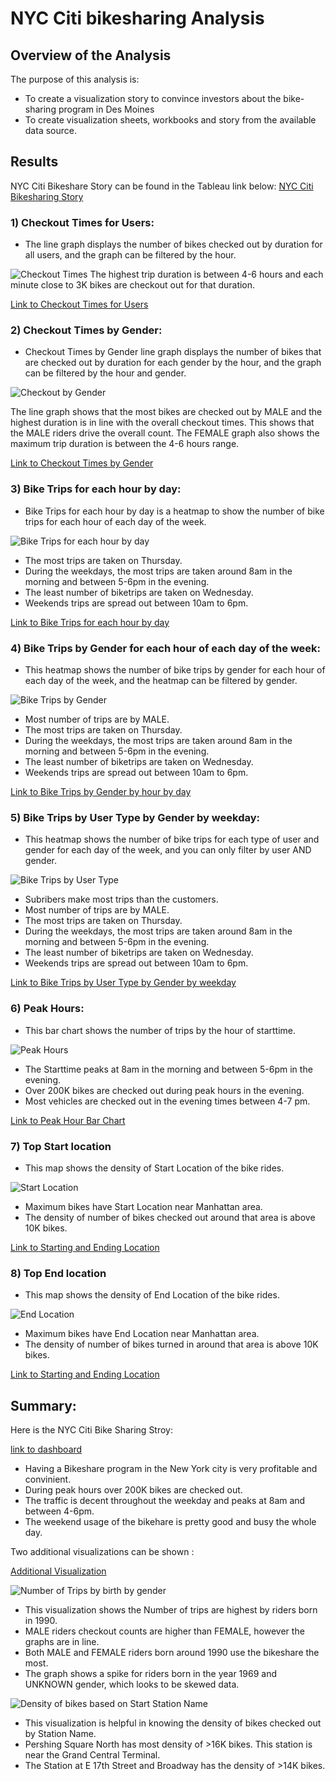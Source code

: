 # NYC Citi bikesharing Analysis

## Overview of the Analysis

The purpose of this analysis is:
* To create a visualization story to convince investors about the bike-sharing program in Des Moines
* To create visualization sheets, workbooks and story from the available data source. 

## Results

NYC Citi Bikeshare Story can be found in the Tableau link below:
[NYC Citi Bikesharing Story](https://public.tableau.com/profile/anusuya.poonja#!/vizhome/NYCCitiBikesharingChallenge/NYCCitiBikishare)

### 1) Checkout Times for Users:
* The line graph displays the number of bikes checked out by duration for all users, and the graph can be filtered by the hour. 

![Checkout Times](Addn_Resources/1_Users_Viz.png)
The highest trip duration is between 4-6 hours and each minute close to 3K bikes are checkout out for that duration.

[Link to Checkout Times for Users](https://public.tableau.com/profile/anusuya.poonja#!/vizhome/NYCCitiBikeshare-Checkouttimes/CheckoutTimes)

### 2) Checkout Times by Gender:
*  Checkout Times by Gender line graph displays the number of bikes that are checked out by duration for each gender by the hour, and the graph can be filtered by the hour and gender. 

![Checkout by Gender](Addn_Resources/2_Gender_Viz.png)

The line graph shows that the most bikes are checked out by MALE and the highest duration is in line with the overall checkout times. 
This shows that the MALE riders drive the overall count. The FEMALE graph also shows the maximum trip duration is between the 4-6 hours range.

[Link to Checkout Times by Gender](https://public.tableau.com/profile/anusuya.poonja#!/vizhome/NYCCitiBikeshare-Checkouttimes/CheckoutTimes)

### 3) Bike Trips for each hour by day:
* Bike Trips for each hour by day is a heatmap to show the number of bike trips for each hour of each day of the week. 

![Bike Trips for each hour by day](Addn_Resources/3_Hour_Viz.png)

* The most trips are taken on Thursday.
* During the weekdays, the most trips are taken around 8am in the morning and between 5-6pm in the evening.
* The least number of biketrips are taken on Wednesday.
* Weekends trips are spread out between 10am to 6pm.

[Link to Bike Trips for each hour by day](https://public.tableau.com/profile/anusuya.poonja#!/vizhome/NYCCitiBikeshare-WeekdayTripsbyperhour/TripsbyWeekdayperHour)

### 4) Bike Trips by Gender for each hour of each day of the week:
*  This heatmap shows the number of bike trips by gender for each hour of each day of the week, and the heatmap can be filtered by gender. 

![Bike Trips by Gender](Addn_Resources/4_Gender_Viz_Weekday_Hour.png)

* Most number of trips are by MALE.
* The most trips are taken on Thursday.
* During the weekdays, the most trips are taken around 8am in the morning and between 5-6pm in the evening.
* The least number of biketrips are taken on Wednesday.
* Weekends trips are spread out between 10am to 6pm.

[Link to Bike Trips by Gender by hour by day ](https://public.tableau.com/profile/anusuya.poonja#!/vizhome/NYCCitiBikeshare-Tripsbygenderperhour/TripsbyGenderWeekdayperHour)

### 5) Bike Trips by User Type by Gender by weekday:
* This heatmap shows the number of bike trips for each type of user and gender for each day of the week, and you can only filter by user AND gender.

![Bike Trips by User Type](Addn_Resources/5_User_Gender_Weekday_Viz.png)

* Subribers make most trips than the customers.
* Most number of trips are by MALE.
* The most trips are taken on Thursday.
* During the weekdays, the most trips are taken around 8am in the morning and between 5-6pm in the evening.
* The least number of biketrips are taken on Wednesday.
* Weekends trips are spread out between 10am to 6pm.

[Link to Bike Trips by User Type by Gender by weekday](https://public.tableau.com/profile/anusuya.poonja#!/vizhome/NYCCitiBikeshare-Heatmapforeachtypebygenderbyday/UserTripsbyGenderbyWeekday)

### 6) Peak Hours:
* This bar chart shows the number of trips by the hour of starttime.

![Peak Hours](Addn_Resources/6_Peak_Hour.png)

* The Starttime peaks at 8am in the morning and between 5-6pm in the evening.
* Over 200K bikes are checked out during peak hours in the evening.
* Most vehicles are checked out in the evening times between 4-7 pm.

[Link to Peak Hour Bar Chart](https://public.tableau.com/profile/anusuya.poonja#!/vizhome/NYCCitiBikesharingChallenge/NYCCitiBikishare)

### 7) Top Start location
* This map shows the density of Start Location of the bike rides.

![Start Location](Addn_Resources/7_Top_Start_Location.png)

* Maximum bikes have Start Location near Manhattan area.
* The density of number of bikes checked out around that area is above 10K bikes.

[Link to Starting and Ending Location](https://public.tableau.com/profile/anusuya.poonja#!/vizhome/NYCCitiBikesharingChallenge/NYCCitiBikishare)


### 8) Top End location
* This map shows the density of End Location of the bike rides.

![End Location](Addn_Resources/7_Top_End_Location.png)

* Maximum bikes have End Location near Manhattan area.
* The density of number of bikes turned in around that area is above 10K bikes.

[Link to Starting and Ending Location](https://public.tableau.com/profile/anusuya.poonja#!/vizhome/NYCCitiBikesharingChallenge/NYCCitiBikishare)

## Summary:

Here is the NYC Citi Bike Sharing Stroy:

[link to dashboard](https://public.tableau.com/profile/anusuya.poonja#!/vizhome/NYCCitiBikesharingChallenge/NYCCitiBikishare)

* Having a Bikeshare program in the New York city is very profitable and convinient.
* During peak hours over 200K bikes are checked out.
* The traffic is decent throughout the weekday and peaks at 8am and between 4-6pm.
* The weekend usage of the bikehare is pretty good and busy the whole day.

Two additional visualizations can be shown :

[Additional Visualization](https://public.tableau.com/profile/anusuya.poonja#!/vizhome/NYCCitiBikeshare-Additionalvisualizations/Recommendation)

![Number of Trips by birth by gender](Addn_Resources/9_NumberOfTripByBirthByGender.png)

* This visualization shows the Number of trips are highest by riders born in 1990.
* MALE riders checkout counts are higher than FEMALE, however the graphs are in line.
* Both MALE and FEMALE riders born around 1990 use the bikeshare the most.
* The graph shows a spike for riders born in the year 1969 and UNKNOWN gender, which looks to be skewed data.

![Density of bikes based on Start Station Name](Addn_Resources/10_NumberOfBikesPerStartStation.png)

* This visualization is helpful in knowing the density of bikes checked out by Station Name.
* Pershing Square North has most density of >16K bikes. This station is near the Grand Central Terminal.
* The Station at E 17th Street and Broadway has the density of >14K bikes.


